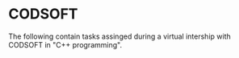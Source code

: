 # CODSOFT
The following contain tasks assinged during a virtual intership with CODSOFT in "C++ programming".
